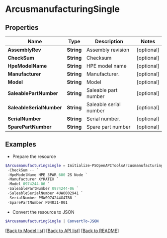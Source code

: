 # ArcusmanufacturingSingle
## Properties

Name | Type | Description | Notes
------------ | ------------- | ------------- | -------------
**AssemblyRev** | **String** | Assembly revision | [optional] 
**CheckSum** | **String** | Checksum | [optional] 
**HpeModelName** | **String** | HPE model name | [optional] 
**Manufacturer** | **String** | Manufacturer. | [optional] 
**Model** | **String** | Model | [optional] 
**SaleablePartNumber** | **String** | Saleable part number | [optional] 
**SaleableSerialNumber** | **String** | Saleable serial number | [optional] 
**SerialNumber** | **String** | Serial number. | [optional] 
**SparePartNumber** | **String** | Spare part number | [optional] 

## Examples

- Prepare the resource
```powershell
$ArcusmanufacturingSingle = Initialize-PSOpenAPIToolsArcusmanufacturingSingle  -AssemblyRev 002* `
 -CheckSum -- `
 -HpeModelName HPE 3PAR 600 2S Node `
 -Manufacturer XYRATEX `
 -Model 0974244-06 `
 -SaleablePartNumber 0974244-06 `
 -SaleableSerialNumber 4UW0002941 `
 -SerialNumber PMW0974244G4T88 `
 -SparePartNumber P04031-001
```

- Convert the resource to JSON
```powershell
$ArcusmanufacturingSingle | ConvertTo-JSON
```

[[Back to Model list]](../README.md#documentation-for-models) [[Back to API list]](../README.md#documentation-for-api-endpoints) [[Back to README]](../README.md)

